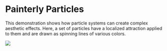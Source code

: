# Painterly Particles

This demonstration shows how particle systems can create complex aesthetic effects. Here, a set 
of particles have a localized attraction applied to them and are drawn as spinning lines of 
various colors.

![](http://spatialpixel.com/wp-content/uploads/2013/12/particles001_04exp.png)

